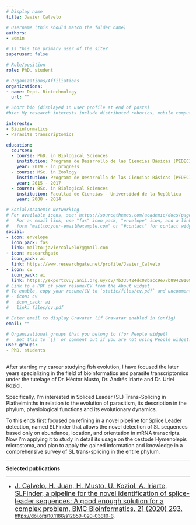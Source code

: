 ```yaml
---
# Display name
title: Javier Calvelo

# Username (this should match the folder name)
authors:
- admin

# Is this the primary user of the site?
superuser: false

# Role/position
role: PhD. student 

# Organizations/Affiliations
organizations:
- name: Dept. Biotechnology
  url: ""

# Short bio (displayed in user profile at end of posts)
#bio: My research interests include distributed robotics, mobile computing and programmable matter.

interests:
- Bioinformatics
- Parasite transcriptomics

education:
  courses:
  - course: PhD. in Biological Sciences
    institution: Programa de Desarrollo de las Ciencias Básicas (PEDECIBA)
    year: 2019 - in progress
  - course: MSc. in Zoology 
    institution: Programa de Desarrollo de las Ciencias Básicas (PEDECIBA)
    year: 2015 - 2017
  - course: BSc. in Biological Sciences
    institution: Facultad de Ciencias - Universidad de la República
    year: 2008 - 2014

# Social/Academic Networking
# For available icons, see: https://sourcethemes.com/academic/docs/page-builder/#icons
#   For an email link, use "fas" icon pack, "envelope" icon, and a link in the
#   form "mailto:your-email@example.com" or "#contact" for contact widget.
social:
- icon: envelope
  icon_pack: fas
  link: mailto:javiercalvelo7@gmail.com
- icon: researchgate  
  icon_pack: ai
  link: https://www.researchgate.net/profile/Javier_Calvelo
- icon: cv
  icon_pack: ai
  link: https://exportcvuy.anii.org.uy/cv/?b335424dc08bacc9e77b89429109fd1c409d20e5c614d299c27fdc04c6783ff2f5e255c61b52625dc8e3ba771a5a08edf0eb28fe212355a8ee40d3d1d9f3e807    
# Link to a PDF of your resume/CV from the About widget.
# To enable, copy your resume/CV to `static/files/cv.pdf` and uncomment the lines below.
# - icon: cv
#   icon_pack: ai
#   link: files/cv.pdf

# Enter email to display Gravatar (if Gravatar enabled in Config)
email: ""

# Organizational groups that you belong to (for People widget)
#   Set this to `[]` or comment out if you are not using People widget.
user_groups:
- PhD. students
---
```


After starting my career studying fish evolution, I have focused the later years specializing in the field of bioinformatics and parasite transcriptomics under the tutelage of Dr. Héctor Musto, Dr. Andrés Iriarte and Dr. Uriel Koziol. 

Specifically, I’m interested in Spliced Leader (SL) Trans-Splicing in Plathelminths in relation to the evolution of parasitism, its description in the phylum, physiological functions and its evolutionary dynamics.

To this ends first focused on refining in a novel pipeline for Splice Leader detection, named SLFinder that allows the novel detection of SL sequences based only on abundance, location, and orientation in mRNA transcripts. Now I’m applying it to study in detail its usage on the cestode Hymenolepis microstoma, and plan to apply the gained information and knowledge in a comprehensive survey of SL trans-splicing in the entire phylum.

___

**Selected publications**
___

- <font size="4"> [J. Calvelo, H. Juan, H. Musto, U. Koziol, A. Iriarte, SLFinder, a pipeline for the novel identification of splice-leader sequences: A good enough solution for a complex problem, BMC Bioinformatics. 21 (2020) 293.](https://bmcbioinformatics.biomedcentral.com/articles/10.1186/s12859-020-03610-6) </font> <font size="2"> https://doi.org/10.1186/s12859-020-03610-6. </font> 